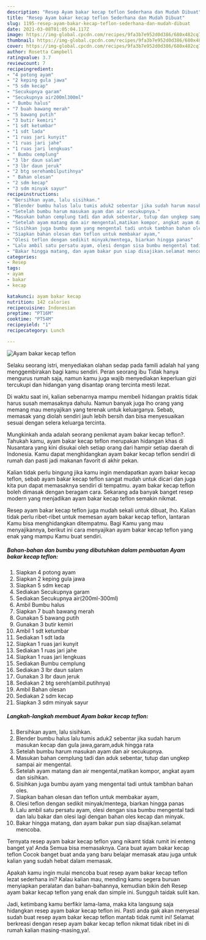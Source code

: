 ```yaml
---
description: "Resep Ayam bakar kecap teflon Sederhana dan Mudah Dibuat"
title: "Resep Ayam bakar kecap teflon Sederhana dan Mudah Dibuat"
slug: 1195-resep-ayam-bakar-kecap-teflon-sederhana-dan-mudah-dibuat
date: 2021-03-08T01:05:04.117Z
image: https://img-global.cpcdn.com/recipes/9fa3b7e952d0d386/680x482cq70/ayam-bakar-kecap-teflon-foto-resep-utama.jpg
thumbnail: https://img-global.cpcdn.com/recipes/9fa3b7e952d0d386/680x482cq70/ayam-bakar-kecap-teflon-foto-resep-utama.jpg
cover: https://img-global.cpcdn.com/recipes/9fa3b7e952d0d386/680x482cq70/ayam-bakar-kecap-teflon-foto-resep-utama.jpg
author: Rosetta Campbell
ratingvalue: 3.7
reviewcount: 7
recipeingredient:
- "4 potong ayam"
- "2 keping gula jawa"
- "5 sdm kecap"
- "Secukupnya garam"
- "Secukupnya air200ml300ml"
- " Bumbu halus"
- "7 buah bawang merah"
- "5 bawang putih"
- "3 butir kemiri"
- "1 sdt ketumbar"
- "1 sdt lada"
- "1 ruas jari kunyit"
- "1 ruas jari jahe"
- "1 ruas jari lengkuas"
- " Bumbu cemplung"
- "3 lbr daun salam"
- "3 lbr daun jeruk"
- "2 btg serehambilputihnya"
- " Bahan olesan"
- "2 sdm kecap"
- "3 sdm minyak sayur"
recipeinstructions:
- "Bersihkan ayam, lalu sisihkan."
- "Blender bumbu halus lalu tumis aduk2 sebentar jika sudah harum masukan kecap dan gula jawa,garam,aduk hingga rata"
- "Setelah bumbu harum masukan ayam dan air secukupnya."
- "Masukan bahan cemplung tadi dan aduk sebentar, tutup dan ungkep sampai air mengental."
- "Setelah ayam matang dan air mengental,matikan kompor, angkat ayam dan sisihkan."
- "Sisihkan juga bumbu ayam yang mengental tadi untuk tambhan bahan oles."
- "Siapkan bahan olesan dan teflon untuk membakar ayam,"
- "Olesi teflon dengan sedikit minyak/mentega, biarkan hingga panas"
- "Lalu ambil satu persatu ayam, olesi dengan sisa bumbu mengental tadi dan lalu bakar dan olesi lagi dengan bahan oles kecap dan minyak."
- "Bakar hingga matang, dan ayam bakar pun siap disajikan.selamat mencoba."
categories:
- Resep
tags:
- ayam
- bakar
- kecap

katakunci: ayam bakar kecap 
nutrition: 142 calories
recipecuisine: Indonesian
preptime: "PT16M"
cooktime: "PT54M"
recipeyield: "1"
recipecategory: Lunch

---
```



![Ayam bakar kecap teflon](https://img-global.cpcdn.com/recipes/9fa3b7e952d0d386/680x482cq70/ayam-bakar-kecap-teflon-foto-resep-utama.jpg)

Selaku seorang istri, menyediakan olahan sedap pada famili adalah hal yang menggembirakan bagi kamu sendiri. Peran seorang ibu Tidak hanya mengurus rumah saja, namun kamu juga wajib menyediakan keperluan gizi tercukupi dan hidangan yang disantap orang tercinta mesti lezat.

Di waktu  saat ini, kalian sebenarnya mampu membeli hidangan praktis tidak harus susah memasaknya dahulu. Namun banyak juga lho orang yang memang mau menyajikan yang terenak untuk keluarganya. Sebab, memasak yang diolah sendiri jauh lebih bersih dan bisa menyesuaikan sesuai dengan selera keluarga tercinta. 



Mungkinkah anda adalah seorang penikmat ayam bakar kecap teflon?. Tahukah kamu, ayam bakar kecap teflon merupakan hidangan khas di Nusantara yang kini disukai oleh setiap orang dari hampir setiap daerah di Indonesia. Kamu dapat menghidangkan ayam bakar kecap teflon sendiri di rumah dan pasti jadi makanan favorit di akhir pekan.

Kalian tidak perlu bingung jika kamu ingin mendapatkan ayam bakar kecap teflon, sebab ayam bakar kecap teflon sangat mudah untuk dicari dan juga kita pun dapat memasaknya sendiri di tempatmu. ayam bakar kecap teflon boleh dimasak dengan beragam cara. Sekarang ada banyak banget resep modern yang menjadikan ayam bakar kecap teflon semakin nikmat.

Resep ayam bakar kecap teflon juga mudah sekali untuk dibuat, lho. Kalian tidak perlu ribet-ribet untuk memesan ayam bakar kecap teflon, lantaran Kamu bisa menghidangkan ditempatmu. Bagi Kamu yang mau menyajikannya, berikut ini cara menyajikan ayam bakar kecap teflon yang enak yang mampu Kamu buat sendiri.

<!--inarticleads1-->

##### Bahan-bahan dan bumbu yang dibutuhkan dalam pembuatan Ayam bakar kecap teflon:

1. Siapkan 4 potong ayam
1. Siapkan 2 keping gula jawa
1. Siapkan 5 sdm kecap
1. Sediakan Secukupnya garam
1. Sediakan Secukupnya air(200ml-300ml)
1. Ambil  Bumbu halus
1. Siapkan 7 buah bawang merah
1. Gunakan 5 bawang putih
1. Gunakan 3 butir kemiri
1. Ambil 1 sdt ketumbar
1. Sediakan 1 sdt lada
1. Siapkan 1 ruas jari kunyit
1. Sediakan 1 ruas jari jahe
1. Siapkan 1 ruas jari lengkuas
1. Sediakan  Bumbu cemplung
1. Sediakan 3 lbr daun salam
1. Gunakan 3 lbr daun jeruk
1. Sediakan 2 btg sereh(ambil.putihnya)
1. Ambil  Bahan olesan
1. Sediakan 2 sdm kecap
1. Siapkan 3 sdm minyak sayur




<!--inarticleads2-->

##### Langkah-langkah membuat Ayam bakar kecap teflon:

1. Bersihkan ayam, lalu sisihkan.
1. Blender bumbu halus lalu tumis aduk2 sebentar jika sudah harum masukan kecap dan gula jawa,garam,aduk hingga rata
1. Setelah bumbu harum masukan ayam dan air secukupnya.
1. Masukan bahan cemplung tadi dan aduk sebentar, tutup dan ungkep sampai air mengental.
1. Setelah ayam matang dan air mengental,matikan kompor, angkat ayam dan sisihkan.
1. Sisihkan juga bumbu ayam yang mengental tadi untuk tambhan bahan oles.
1. Siapkan bahan olesan dan teflon untuk membakar ayam,
1. Olesi teflon dengan sedikit minyak/mentega, biarkan hingga panas
1. Lalu ambil satu persatu ayam, olesi dengan sisa bumbu mengental tadi dan lalu bakar dan olesi lagi dengan bahan oles kecap dan minyak.
1. Bakar hingga matang, dan ayam bakar pun siap disajikan.selamat mencoba.




Ternyata resep ayam bakar kecap teflon yang nikamt tidak rumit ini enteng banget ya! Anda Semua bisa memasaknya. Cara buat ayam bakar kecap teflon Cocok banget buat anda yang baru belajar memasak atau juga untuk kalian yang sudah hebat dalam memasak.

Apakah kamu ingin mulai mencoba buat resep ayam bakar kecap teflon lezat sederhana ini? Kalau kalian mau, mending kamu segera buruan menyiapkan peralatan dan bahan-bahannya, kemudian bikin deh Resep ayam bakar kecap teflon yang enak dan simple ini. Sungguh taidak sulit kan. 

Jadi, ketimbang kamu berfikir lama-lama, maka kita langsung saja hidangkan resep ayam bakar kecap teflon ini. Pasti anda gak akan menyesal sudah buat resep ayam bakar kecap teflon mantab tidak rumit ini! Selamat berkreasi dengan resep ayam bakar kecap teflon nikmat tidak ribet ini di rumah kalian masing-masing,ya!.

